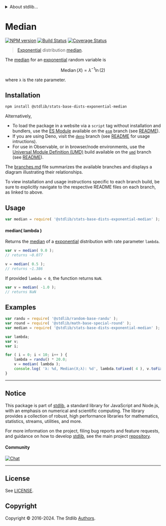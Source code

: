 <!--

@license Apache-2.0

Copyright (c) 2018 The Stdlib Authors.

Licensed under the Apache License, Version 2.0 (the "License");
you may not use this file except in compliance with the License.
You may obtain a copy of the License at

   http://www.apache.org/licenses/LICENSE-2.0

Unless required by applicable law or agreed to in writing, software
distributed under the License is distributed on an "AS IS" BASIS,
WITHOUT WARRANTIES OR CONDITIONS OF ANY KIND, either express or implied.
See the License for the specific language governing permissions and
limitations under the License.

-->


<details>
  <summary>
    About stdlib...
  </summary>
  <p>We believe in a future in which the web is a preferred environment for numerical computation. To help realize this future, we've built stdlib. stdlib is a standard library, with an emphasis on numerical and scientific computation, written in JavaScript (and C) for execution in browsers and in Node.js.</p>
  <p>The library is fully decomposable, being architected in such a way that you can swap out and mix and match APIs and functionality to cater to your exact preferences and use cases.</p>
  <p>When you use stdlib, you can be absolutely certain that you are using the most thorough, rigorous, well-written, studied, documented, tested, measured, and high-quality code out there.</p>
  <p>To join us in bringing numerical computing to the web, get started by checking us out on <a href="https://github.com/stdlib-js/stdlib">GitHub</a>, and please consider <a href="https://opencollective.com/stdlib">financially supporting stdlib</a>. We greatly appreciate your continued support!</p>
</details>

# Median

[![NPM version][npm-image]][npm-url] [![Build Status][test-image]][test-url] [![Coverage Status][coverage-image]][coverage-url] <!-- [![dependencies][dependencies-image]][dependencies-url] -->

> [Exponential][exponential-distribution] distribution [median][median].

<!-- Section to include introductory text. Make sure to keep an empty line after the intro `section` element and another before the `/section` close. -->

<section class="intro">

The [median][median] for an [exponential][exponential-distribution] random variable is

<!-- <equation class="equation" label="eq:exponential_median" align="center" raw="\operatorname{Median}\left( X \right) = \lambda^{−1} \ln(2)" alt="Median for an exponential distribution."> -->

```math
\mathop{\mathrm{Median}}\left( X \right) = \lambda^{−1} \ln(2)
```

<!-- <div class="equation" align="center" data-raw-text="\operatorname{Median}\left( X \right) = \lambda^{−1} \ln(2)" data-equation="eq:exponential_median">
    <img src="https://cdn.jsdelivr.net/gh/stdlib-js/stdlib@51534079fef45e990850102147e8945fb023d1d0/lib/node_modules/@stdlib/stats/base/dists/exponential/median/docs/img/equation_exponential_median.svg" alt="Median for an exponential distribution.">
    <br>
</div> -->

<!-- </equation> -->

where `λ` is the rate parameter.

</section>

<!-- /.intro -->

<!-- Package usage documentation. -->

<section class="installation">

## Installation

```bash
npm install @stdlib/stats-base-dists-exponential-median
```

Alternatively,

-   To load the package in a website via a `script` tag without installation and bundlers, use the [ES Module][es-module] available on the [`esm`][esm-url] branch (see [README][esm-readme]).
-   If you are using Deno, visit the [`deno`][deno-url] branch (see [README][deno-readme] for usage intructions).
-   For use in Observable, or in browser/node environments, use the [Universal Module Definition (UMD)][umd] build available on the [`umd`][umd-url] branch (see [README][umd-readme]).

The [branches.md][branches-url] file summarizes the available branches and displays a diagram illustrating their relationships.

To view installation and usage instructions specific to each branch build, be sure to explicitly navigate to the respective README files on each branch, as linked to above.

</section>

<section class="usage">

## Usage

```javascript
var median = require( '@stdlib/stats-base-dists-exponential-median' );
```

#### median( lambda )

Returns the [median][median] of a [exponential][exponential-distribution] distribution with rate parameter `lambda`.

```javascript
var v = median( 9.0 );
// returns ~0.077

v = median( 0.5 );
// returns ~1.386
```

If provided `lambda < 0`, the function returns `NaN`.

```javascript
var v = median( -1.0 );
// returns NaN
```

</section>

<!-- /.usage -->

<!-- Package usage notes. Make sure to keep an empty line after the `section` element and another before the `/section` close. -->

<section class="notes">

</section>

<!-- /.notes -->

<!-- Package usage examples. -->

<section class="examples">

## Examples

<!-- eslint no-undef: "error" -->

```javascript
var randu = require( '@stdlib/random-base-randu' );
var round = require( '@stdlib/math-base-special-round' );
var median = require( '@stdlib/stats-base-dists-exponential-median' );

var lambda;
var v;
var i;

for ( i = 0; i < 10; i++ ) {
    lambda = randu() * 20.0;
    v = median( lambda );
    console.log( 'λ: %d, Median(X;λ): %d', lambda.toFixed( 4 ), v.toFixed( 4 ) );
}
```

</section>

<!-- /.examples -->

<!-- Section to include cited references. If references are included, add a horizontal rule *before* the section. Make sure to keep an empty line after the `section` element and another before the `/section` close. -->

<section class="references">

</section>

<!-- /.references -->

<!-- Section for related `stdlib` packages. Do not manually edit this section, as it is automatically populated. -->

<section class="related">

</section>

<!-- /.related -->

<!-- Section for all links. Make sure to keep an empty line after the `section` element and another before the `/section` close. -->


<section class="main-repo" >

* * *

## Notice

This package is part of [stdlib][stdlib], a standard library for JavaScript and Node.js, with an emphasis on numerical and scientific computing. The library provides a collection of robust, high performance libraries for mathematics, statistics, streams, utilities, and more.

For more information on the project, filing bug reports and feature requests, and guidance on how to develop [stdlib][stdlib], see the main project [repository][stdlib].

#### Community

[![Chat][chat-image]][chat-url]

---

## License

See [LICENSE][stdlib-license].


## Copyright

Copyright &copy; 2016-2024. The Stdlib [Authors][stdlib-authors].

</section>

<!-- /.stdlib -->

<!-- Section for all links. Make sure to keep an empty line after the `section` element and another before the `/section` close. -->

<section class="links">

[npm-image]: http://img.shields.io/npm/v/@stdlib/stats-base-dists-exponential-median.svg
[npm-url]: https://npmjs.org/package/@stdlib/stats-base-dists-exponential-median

[test-image]: https://github.com/stdlib-js/stats-base-dists-exponential-median/actions/workflows/test.yml/badge.svg?branch=main
[test-url]: https://github.com/stdlib-js/stats-base-dists-exponential-median/actions/workflows/test.yml?query=branch:main

[coverage-image]: https://img.shields.io/codecov/c/github/stdlib-js/stats-base-dists-exponential-median/main.svg
[coverage-url]: https://codecov.io/github/stdlib-js/stats-base-dists-exponential-median?branch=main

<!--

[dependencies-image]: https://img.shields.io/david/stdlib-js/stats-base-dists-exponential-median.svg
[dependencies-url]: https://david-dm.org/stdlib-js/stats-base-dists-exponential-median/main

-->

[chat-image]: https://img.shields.io/gitter/room/stdlib-js/stdlib.svg
[chat-url]: https://app.gitter.im/#/room/#stdlib-js_stdlib:gitter.im

[stdlib]: https://github.com/stdlib-js/stdlib

[stdlib-authors]: https://github.com/stdlib-js/stdlib/graphs/contributors

[umd]: https://github.com/umdjs/umd
[es-module]: https://developer.mozilla.org/en-US/docs/Web/JavaScript/Guide/Modules

[deno-url]: https://github.com/stdlib-js/stats-base-dists-exponential-median/tree/deno
[deno-readme]: https://github.com/stdlib-js/stats-base-dists-exponential-median/blob/deno/README.md
[umd-url]: https://github.com/stdlib-js/stats-base-dists-exponential-median/tree/umd
[umd-readme]: https://github.com/stdlib-js/stats-base-dists-exponential-median/blob/umd/README.md
[esm-url]: https://github.com/stdlib-js/stats-base-dists-exponential-median/tree/esm
[esm-readme]: https://github.com/stdlib-js/stats-base-dists-exponential-median/blob/esm/README.md
[branches-url]: https://github.com/stdlib-js/stats-base-dists-exponential-median/blob/main/branches.md

[stdlib-license]: https://raw.githubusercontent.com/stdlib-js/stats-base-dists-exponential-median/main/LICENSE

[exponential-distribution]: https://en.wikipedia.org/wiki/Exponential_distribution

[median]: https://en.wikipedia.org/wiki/Median

</section>

<!-- /.links -->
